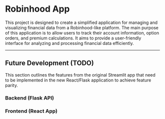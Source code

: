 # Robinhood App

This project is designed to create a simplified application for managing and visualizing financial data from a Robinhood-like platform. The main purpose of this application is to allow users to track their account information, option orders, and premium calculations. It aims to provide a user-friendly interface for analyzing and processing financial data efficiently.

---

## Future Development (TODO)

This section outlines the features from the original Streamlit app that need to be implemented in the new React/Flask application to achieve feature parity.

### Backend (Flask API)

### Frontend (React App)
